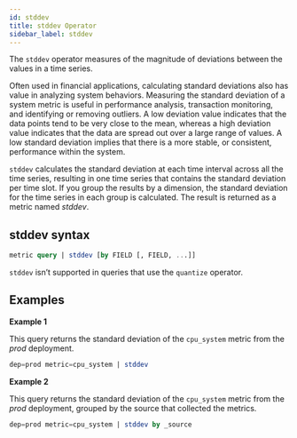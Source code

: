 ```yaml
---
id: stddev
title: stddev Operator
sidebar_label: stddev
---
```



The `stddev` operator measures of the magnitude of deviations between the values in a time series.

Often used in financial applications, calculating standard deviations also has value in analyzing system behaviors. Measuring the standard deviation of a system metric is useful in performance analysis, transaction monitoring, and identifying or removing outliers. A low deviation value indicates that the data points tend to be very close to the mean, whereas a high deviation value indicates that the data are spread out over a large range of values. A low standard deviation implies that there is a more stable, or consistent, performance within the system.

`stddev` calculates the standard deviation at each time interval across all the time series, resulting in one time series that contains the standard deviation per time slot. If you group the results by a dimension, the standard deviation for the time series in each group is calculated. The result is returned as a metric named _stddev_.


## stddev syntax

```sql
metric query | stddev [by FIELD [, FIELD, ...]]
```

`stddev` isn’t supported in queries that use the `quantize` operator.

## Examples

**Example 1**

This query returns the standard deviation of the `cpu_system` metric from the _prod_ deployment.

```sql
dep=prod metric=cpu_system | stddev
```

**Example 2**

This query returns the standard deviation of the `cpu_system` metric from the _prod_ deployment, grouped by the source that collected the metrics.

```sql
dep=prod metric=cpu_system | stddev by _source
```
